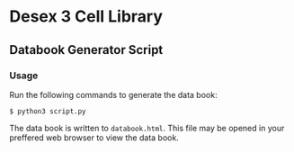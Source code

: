 # Desex 3 Cell Library

## Databook Generator Script

### Usage

Run the following commands to generate the data book:

    $ python3 script.py

The data book is written to `databook.html`. This file may be opened in your preffered web browser to view the data book.

